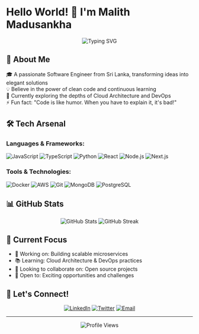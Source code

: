 # Hello World! 👋 I'm Malith Madusankha

<div align="center">
  <img src="https://readme-typing-svg.herokuapp.com?font=Fira+Code&duration=3000&pause=1000&color=2C96F7&center=true&vCenter=true&width=435&lines=Full+Stack+Developer;Problem+Solver;Tech+Enthusiast;Always+Learning" alt="Typing SVG" />
</div>

## 🚀 About Me

🎓 A passionate Software Engineer from Sri Lanka, transforming ideas into elegant solutions  
💡 Believe in the power of clean code and continuous learning  
🌱 Currently exploring the depths of Cloud Architecture and DevOps  
⚡ Fun fact: "Code is like humor. When you have to explain it, it's bad!"

## 🛠️ Tech Arsenal

### Languages & Frameworks:

![JavaScript](https://img.shields.io/badge/-JavaScript-F7DF1E?style=flat-square&logo=javascript&logoColor=black)
![TypeScript](https://img.shields.io/badge/-TypeScript-3178C6?style=flat-square&logo=typescript&logoColor=white)
![Python](https://img.shields.io/badge/-Python-3776AB?style=flat-square&logo=python&logoColor=white)
![React](https://img.shields.io/badge/-React-61DAFB?style=flat-square&logo=react&logoColor=black)
![Node.js](https://img.shields.io/badge/-Node.js-339933?style=flat-square&logo=node.js&logoColor=white)
![Next.js](https://img.shields.io/badge/-Next.js-000000?style=flat-square&logo=next.js&logoColor=white)

### Tools & Technologies:

![Docker](https://img.shields.io/badge/-Docker-2496ED?style=flat-square&logo=docker&logoColor=white)
![AWS](https://img.shields.io/badge/-AWS-232F3E?style=flat-square&logo=amazon-aws&logoColor=white)
![Git](https://img.shields.io/badge/-Git-F05032?style=flat-square&logo=git&logoColor=white)
![MongoDB](https://img.shields.io/badge/-MongoDB-47A248?style=flat-square&logo=mongodb&logoColor=white)
![PostgreSQL](https://img.shields.io/badge/-PostgreSQL-336791?style=flat-square&logo=postgresql&logoColor=white)

## 📊 GitHub Stats

<div align="center">
  <img src="https://github-readme-stats.vercel.app/api?username=YOUR_GITHUB_USERNAME&show_icons=true&theme=tokyonight" alt="GitHub Stats" />
  <img src="https://github-readme-streak-stats.herokuapp.com/?user=YOUR_GITHUB_USERNAME&theme=tokyonight" alt="GitHub Streak" />
</div>

## 🎯 Current Focus

- 🔭 Working on: Building scalable microservices
- 📚 Learning: Cloud Architecture & DevOps practices
- 👯 Looking to collaborate on: Open source projects
- 🤝 Open to: Exciting opportunities and challenges

## 🤝 Let's Connect!

<div align="center">
  
[![LinkedIn](https://img.shields.io/badge/LinkedIn-0077B5?style=for-the-badge&logo=linkedin&logoColor=white)](YOUR_LINKEDIN_URL)
[![Twitter](https://img.shields.io/badge/Twitter-1DA1F2?style=for-the-badge&logo=twitter&logoColor=white)](YOUR_TWITTER_URL)
[![Email](https://img.shields.io/badge/Email-D14836?style=for-the-badge&logo=gmail&logoColor=white)](mailto:YOUR_EMAIL)

</div>

---

<div align="center">
  <img src="https://komarev.com/ghpvc/?username=YOUR_GITHUB_USERNAME&color=blue" alt="Profile Views" />
</div>
